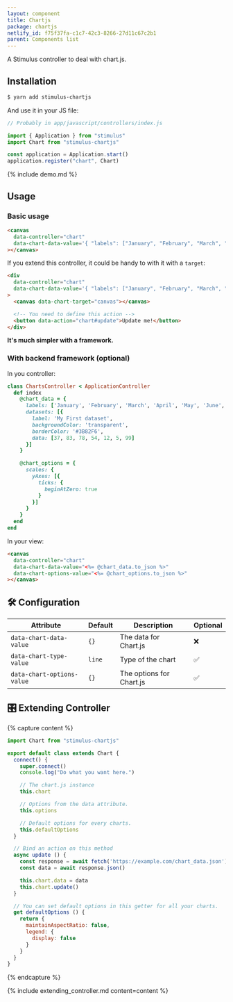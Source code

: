 ```yaml
---
layout: component
title: Chartjs
package: chartjs
netlify_id: f75f37fa-c1c7-42c3-8266-27d11c67c2b1
parent: Components list
---
```


A Stimulus controller to deal with chart.js.

## Installation

```bash
$ yarn add stimulus-chartjs
```

And use it in your JS file:
```js
// Probably in app/javascript/controllers/index.js

import { Application } from "stimulus"
import Chart from "stimulus-chartjs"

const application = Application.start()
application.register("chart", Chart)
```

{% include demo.md %}

## Usage

### Basic usage

```html
<canvas
  data-controller="chart"
  data-chart-data-value='{ "labels": ["January", "February", "March", "April", "May", "June", "July"], "datasets": [{ "label": "My First dataset", "backgroundColor": "transparent", "borderColor": "#3B82F6", "data": [37, 83, 78, 54, 12, 5, 99] }] }'
></canvas>
```

If you extend this controller, it could be handy to with it with a `target`:
```html
<div
  data-controller="chart"
  data-chart-data-value='{ "labels": ["January", "February", "March", "April", "May", "June", "July"], "datasets": [{ "label": "My First dataset", "backgroundColor": "transparent", "borderColor": "#3B82F6", "data": [37, 83, 78, 54, 12, 5, 99] }] }'
>
  <canvas data-chart-target="canvas"></canvas>

  <!-- You need to define this action -->
  <button data-action="chart#update">Update me!</button>
</div>
```

**It's much simpler with a framework.**

### With backend framework (optional)

In you controller:
```ruby
class ChartsController < ApplicationController
  def index
    @chart_data = {
      labels: ['January', 'February', 'March', 'April', 'May', 'June', 'July'],
      datasets: [{
        label: 'My First dataset',
        backgroundColor: 'transparent',
        borderColor: '#3B82F6',
        data: [37, 83, 78, 54, 12, 5, 99]
      }]
    }

    @chart_options = {
      scales: {
        yAxes: [{
          ticks: {
            beginAtZero: true
          }
        }]
      }
    }
  end
end
```

In your view:
```html
<canvas
  data-controller="chart"
  data-chart-data-value="<%= @chart_data.to_json %>"
  data-chart-options-value="<%= @chart_options.to_json %>"
></canvas>
```

## 🛠 Configuration

| Attribute | Default | Description | Optional |
| --------- | ------- | ----------- | -------- |
| `data-chart-data-value` | `{}` | The data for Chart.js | ❌ |
| `data-chart-type-value` | `line` | Type of the chart | ✅ |
| `data-chart-options-value` | `{}` | The options for Chart.js | ✅ |

## 🎛 Extending Controller

{% capture content %}
```js
import Chart from "stimulus-chartjs"

export default class extends Chart {
  connect() {
    super.connect()
    console.log("Do what you want here.")

    // The chart.js instance
    this.chart

    // Options from the data attribute.
    this.options

    // Default options for every charts.
    this.defaultOptions
  }

  // Bind an action on this method
  async update () {
    const response = await fetch('https://example.com/chart_data.json')
    const data = await response.json()

    this.chart.data = data
    this.chart.update()
  }

  // You can set default options in this getter for all your charts.
  get defaultOptions () {
    return {
      maintainAspectRatio: false,
      legend: {
        display: false
      }
    }
  }
}
```
{% endcapture %}

{% include extending_controller.md content=content %}
